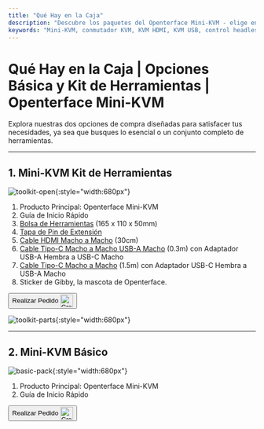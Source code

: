 ```yaml
---
title: "Qué Hay en la Caja"
description: "Descubre los paquetes del Openterface Mini-KVM - elige entre las opciones Básica y Kit de Herramientas. Solución KVM completa con conectividad HDMI, USB-C y accesorios para una gestión de dispositivos sin problemas."
keywords: "Mini-KVM, conmutador KVM, KVM HDMI, KVM USB, control headless, periféricos de ordenador, kit de herramientas KVM, accesorios KVM, configuración de trabajo remoto, control de múltiples dispositivos"
---
```


# **Qué Hay en la Caja** | Opciones Básica y Kit de Herramientas | Openterface Mini-KVM

Explora nuestras dos opciones de compra diseñadas para satisfacer tus necesidades, ya sea que busques lo esencial o un conjunto completo de herramientas.

---

## 1. Mini-KVM **Kit de Herramientas**

![toolkit-open](https://assets.openterface.com/images/product/toolkit-open.webp){:style="width:680px"}

1. Producto Principal: Openterface Mini-KVM
2. Guía de Inicio Rápido
3. [Bolsa de Herramientas](/product/accessories/#openterface-toolkit-bag) (165 x 110 x 50mm)
4. [Tapa de Pin de Extensión](../extension-pins)
5. [Cable HDMI Macho a Macho](/product/accessories/#hdmi-male-to-male-cable) (30cm)
6. [Cable Tipo-C Macho a Macho USB-A Macho](/product/accessories/#type-c-to-usb-a-cable-with-adapter) (0.3m) con Adaptador USB-A Hembra a USB-C Macho
7. [Cable Tipo-C Macho a Macho](/product/accessories/#upgraded-nylon-usb-c-cable-240w-fast-charging-10gbps-data-transfer) (1.5m) con Adaptador USB-C Hembra a USB-A Macho
8. Sticker de Gibby, la mascota de Openterface.

<button class="md-button" onclick="window.location.href='https://www.crowdsupply.com/techxartisan/openterface-mini-kvm#products'"> Realizar Pedido <img src="https://assets.openterface.com/images/trademark/crowd-supply.svg" alt="Crowd Supply" style="vertical-align: middle; height: 26px;"></button>

![toolkit-parts](https://assets.openterface.com/images/product/toolkit-parts.webp){:style="width:680px"}

---

## 2. Mini-KVM **Básico**

![basic-pack](https://assets.openterface.com/images/product/basic-with-maunal.webp){:style="width:680px"}

1. Producto Principal: Openterface Mini-KVM
2. Guía de Inicio Rápido

<button class="md-button" onclick="window.location.href='https://www.crowdsupply.com/techxartisan/openterface-mini-kvm#products'"> Realizar Pedido <img src="https://assets.openterface.com/images/trademark/crowd-supply.svg" alt="Crowd Supply" style="vertical-align: middle; height: 26px;"></button>
